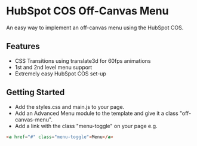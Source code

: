 # HubSpot COS Off-Canvas Menu
An easy way to implement an off-canvas menu using the HubSpot COS.

## Features
* CSS Transitions using translate3d for 60fps animations
* 1st and 2nd level menu support
* Extremely easy HubSpot COS set-up

## Getting Started
* Add the styles.css and main.js to your page.
* Add an Advanced Menu module to the template and give it a class "off-canvas-menu".
* Add a link with the class "menu-toggle" on your page e.g.
```html 
<a href="#" class="menu-toggle">Menu</a>
```